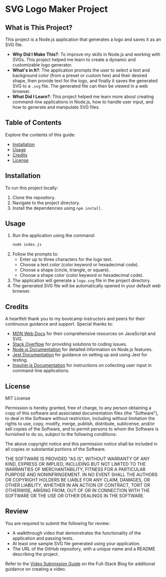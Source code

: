 # SVG Logo Maker Project

## What is This Project?

This project is a Node.js application that generates a logo and saves it as an SVG file.

- **Why Did I Make This?**: To improve my skills in Node.js and working with SVGs. This project helped me learn to create a dynamic and customizable logo generator.
- **What's in It?**: The application prompts the user to select a text and background color (from a preset or custom hex) and their desired shape, then provide text for the logo, and finally it saves the generated SVG to a `.svg` file. The generated file can then be viewed in a web browser.
- **What Did I Learn?**: This project helped me learn more about creating command-line applications in Node.js, how to handle user input, and how to generate and manipulate SVG files.

## Table of Contents

Explore the contents of this guide:

- [Installation](#installation)
- [Usage](#usage)
- [Credits](#credits)
- [License](#license)

## Installation

To run this project locally:
1. Clone the repository.
2. Navigate to the project directory.
3. Install the dependencies using `npm install`.

## Usage

1. Run the application using the command:
    ```bash
    node index.js
    ```
2. Follow the prompts to:
    - Enter up to three characters for the logo text.
    - Choose a text color (color keyword or hexadecimal code).
    - Choose a shape (circle, triangle, or square).
    - Choose a shape color (color keyword or hexadecimal code).
3. The application will generate a `logo.svg` file in the project directory.
4. The generated SVG file will be automatically opened in your default web browser.

## Credits

A heartfelt thank you to my bootcamp instructors and peers for their continuous guidance and support. Special thanks to:

- [MDN Web Docs](https://developer.mozilla.org/en-US/) for their comprehensive resources on JavaScript and SVG.
- [Stack Overflow](https://stackoverflow.com/) for providing solutions to coding issues.
- [Node.js Documentation](https://nodejs.org/en/docs/) for detailed information on Node.js features.
- [Jest Documentation](https://jestjs.io/docs/en/getting-started) for guidance on setting up and using Jest for testing.
- [Inquirer.js Documentation](https://www.npmjs.com/package/inquirer) for instructions on collecting user input in command-line applications.

## License

MIT License 

Permission is hereby granted, free of charge, to any person obtaining a copy of this software and associated documentation files (the "Software"), to deal in the Software without restriction, including without limitation the rights to use, copy, modify, merge, publish, distribute, sublicense, and/or sell copies of the Software, and to permit persons to whom the Software is furnished to do so, subject to the following conditions:

The above copyright notice and this permission notice shall be included in all copies or substantial portions of the Software.

THE SOFTWARE IS PROVIDED "AS IS", WITHOUT WARRANTY OF ANY KIND, EXPRESS OR IMPLIED, INCLUDING BUT NOT LIMITED TO THE WARRANTIES OF MERCHANTABILITY, FITNESS FOR A PARTICULAR PURPOSE AND NONINFRINGEMENT. IN NO EVENT SHALL THE AUTHORS OR COPYRIGHT HOLDERS BE LIABLE FOR ANY CLAIM, DAMAGES, OR OTHER LIABILITY, WHETHER IN AN ACTION OF CONTRACT, TORT OR OTHERWISE, ARISING FROM, OUT OF OR IN CONNECTION WITH THE SOFTWARE OR THE USE OR OTHER DEALINGS IN THE SOFTWARE.

## Review

You are required to submit the following for review:

* A walkthrough video that demonstrates the functionality of the application and passing tests.
* At least one sample SVG file generated using your application.
* The URL of the GitHub repository, with a unique name and a README describing the project.

Refer to the [Video Submission Guide](https://coding-boot-camp.github.io/full-stack/computer-literacy/video-submission-guide) on the Full-Stack Blog for additional guidance on creating a video.

